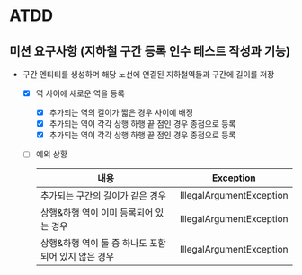 # ATDD

## 미션 요구사항 (지하철 구간 등록 인수 테스트 작성과 기능)

- 구간 엔티티를 생성하며 해당 노선에 연결된 지하철역들과 구간에 길이를 저장
    * [X] 역 사이에 새로운 역을 등록
      - [X] 추가되는 역의 길이가 짧은 경우 사이에 배정
      - [X] 추가되는 역이 각각 상행 하행 끝 점인 경우 종점으로 등록
      - [X] 추가되는 역이 각각 상행 하행 끝 점인 경우 종점으로 등록
    
    * [ ] 예외 상황
        
        |내용   |Exception|
        |---|---|
        | 추가되는 구간의 길이가 같은 경우 |IllegalArgumentException|
        | 상행&하행 역이 이미 등록되어 있는 경우 |IllegalArgumentException|
        | 상행&하행 역이 둘 중 하나도 포함되어 있지 않은 경우 |IllegalArgumentException|
